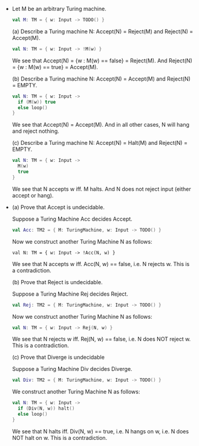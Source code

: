 - Let M be an arbitrary Turing machine.

  ```kotlin
  val M: TM = { w: Input -> TODO() }
  ```

  (a) Describe a Turing machine N: Accept(N) = Reject(M) and Reject(N) = Accept(M).

  ```kotlin
  val N: TM = { w: Input -> !M(w) }
  ```

  We see that Accept(N) = {w : M(w) == false} = Reject(M). And Reject(N) = {w : M(w) == true} = Accept(M).

  (b) Describe a Turing machine N: Accept(N) = Accept(M) and Reject(N) = EMPTY.

  ```kotlin
  val N: TM = { w: Input ->
  	if (M(w)) true
  	else loop()
  }
  ```

  We see that Accept(N) = Accept(M). And in all other cases, N will hang and reject nothing.

  (c) Describe a Turing machine N: Accept(N) = Halt(M) and Reject(N) = EMPTY.

  ```kotlin
  val N: TM = { w: Input ->
  	M(w)
  	true
  }
  ```

  We see that N accepts w iff. M halts. And N does not reject input (either accept or hang).

- (a) Prove that Accept is undecidable.

  Suppose a Turing Machine Acc decides Accept.

  ```kotlin
  val Acc: TM2 = { M: TuringMachine, w: Input -> TODO() }
  ```

  Now we construct another Turing Machine N as follows:

  ```{kotlin}
  val N: TM = { w: Input -> !Acc(N, w) }
  ```

  We see that N accepts w iff. Acc(N, w) == false, i.e. N rejects w. This is a contradiction.

  (b) Prove that Reject is undecidable.

  Suppose a Turing Machine Rej decides Reject.

  ```kotlin
  val Rej: TM2 = { M: TuringMachine, w: Input -> TODO() }
  ```

  Now we construct another Turing Machine N as follows:

  ```kotlin
  val N: TM = { w: Input -> Rej(N, w) }
  ```

  We see that N rejects w iff. Rej(N, w) == false, i.e. N does NOT reject w. This is a contradiction.

  (c) Prove that Diverge is undecidable

  Suppose a Turing Machine Div decides Diverge.

  ```kotlin
  val Div: TM2 = { M: TuringMachine, w: Input -> TODO() }
  ```

  We construct another Turing Machine N as follows:

  ```kotlin
  val N: TM = { w: Input ->
  	if (Div(N, w)) halt()
  	else loop()
  }
  ```

  We see that N halts iff. Div(N, w) == true, i.e. N hangs on w, i.e. N does NOT halt on w. This is a contradiction.